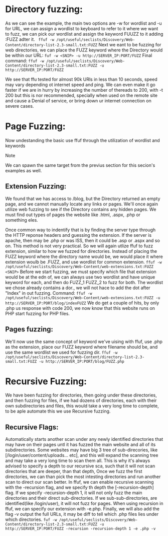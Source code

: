 # Directory fuzzing:
As we can see the example, the main two options are -w for wordlist and -u for URL, we can assign a wordlist to keyboard to refer to it where we want to fuzz, we can pick
our wordlist and assign the keyword FUUZZ to it adding :FUZZ adter it.
` ffuf -w /opt/useful/seclists/Discovery/Web-Content/directory-list-2.3-small.txt:FUZZ`
Next we eant to be fuzzing for web directories, we can place the FUZZ keyword where the Directory would be within our URL:
`fuf -w <SNIP> -u http://SERVER_IP:PORT/FUZZ`
Final command:
`ffuf -w /opt/useful/seclists/Discovery/Web-Content/directory-list-2.3-small.txt:FUZZ -u http://SERVER_IP:PORT/FUZZ`

We see that ffu tested for almost 90k URls in less than 10 seconds, speed may vary depending ot internet speed and ping.
We can even make it go faster if we are in hurry by increasing the number of thereads to 200, with -t 200 but this is nor recommended, specially when used on the remote site and cause a Denial of service, or
bring down ur internet connection on severe cases.

# Page Fuzzing:
Now undestanding the basic use ffuf through the utilization of wordlist and keywords
> [!NOTE]
> We can spawn the same target from  the previus section for this secion's examples as well.

## Extension Fuzzing:
We found that we has access to /blog, but the Directory returned an empty page, and we cannot manually locate any links or pages. We'll once again utilize web fuzzing to see if
the Directory contains any hidden pages. We must find out types of pages the website like .html, .aspx, .php or something eles.

Once common way to indentify that is by finding the server type through the HTTP reponse headers and guessing the extension. If the server is apache, then may be  .php or was ISS,
then it could be .asp or .aspx and so on. This method is not very practical. So we will again utlize ffuf to fuzz extension, similar to how we fuzzed for directories.
Instead of placing the FUZZ keyword where the directory name would be, we would place it where  extension woulb be .FUZZ, and use wordlist for common extension.
`ffuf -w /opt/useful/seclists/Discovery/Web-Content/web-extensions.txt:FUZZ <SNIP>`
Before we start fuzzing, we must specify which file that extension would be at the edn of, we can always use two wordlist and have unique keyword for each, and then do FUZZ_1 FUZZ_2 to fuzz for both.
The wordlist we chose already contains a dor., we will not hace to add the dot after "Index" in out fuzzing.
Command:
`ffuf -w /opt/useful/seclists/Discovery/Web-Content/web-extensions.txt:FUZZ -u http://SERVER_IP:PORT/blog/indexFUZZ`
We do get a couple of hits, by only .php us response with code 200, we now know that this website runs on PHP start fuzzing for PHP files.

## Pages fuzzing:
We'll now use the same concept of keyword we've uising with ffuf, use .php as the extension, place our FUZZ keyword where filename should be, and use the same wordlist we used for fuzzing dir.
`ffuf -w /opt/useful/seclists/Discovery/Web-Content/directory-list-2.3-small.txt:FUZZ -u http://SERVER_IP:PORT/blog/FUZZ.php`

# Recursive Fuzzing:
We have been fuzzing for directories, then going under these directories, and then fuzzing for files, if we had dozens of directories, each with their own subdirectories and files,
this would take a very long time to complete, to be aple automate this we use Recursive fuzzing.

## Recursive Flags:
Automatically starts another scan under any newly identified directories that may have on their pages untl it has fuzzed the main website and all of its subdirectories.
Some websites may have big 3 tree of sub-direcories, like [/login/user/content/uploads... etc], and this will expand the scanning tree and may take a very long time to scan them all.
This is why it's always advised to specify a depth to our recursive sca, such that it will not scan directories that are deeper, than that depth, Once we fuzz the first directories, we can than pick the most intesting directories
and run another scan to direct our scan better.
In ffuf, we can enable recursive scanning with the -recursion flag, and we  specify th depth the [-recursion-depth] flag. If we specify -recursion-depth 1, it will not only fuzz the main directories and their direct  sub-directories.
If we sub-sub-directories, are identified(like /login/user), it will not fuzz for pages. When using recursion in ffuf, we can specify our extension with -e.php.
Finally, we will also add the flag -v output the full URLs, it may be diff to tell which .php files lies under which directories.
`fuf -w /opt/useful/seclists/Discovery/Web-Content/directory-list-2.3-small.txt:FUZZ -u http://SERVER_IP:PORT/FUZZ -recursion -recursion-depth 1 -e .php -v`


